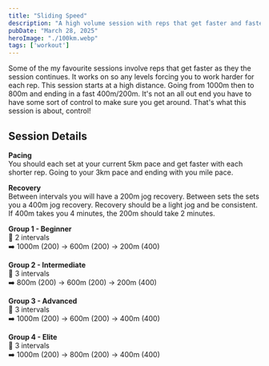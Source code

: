 ```yaml
---
title: "Sliding Speed"
description: "A high volume session with reps that get faster and faster and then reset. Can you keep consistent times as the reps go by?"
pubDate: "March 28, 2025"
heroImage: "./100km.webp"
tags: ['workout']
---
```


Some of the my favourite sessions involve reps that get faster as they the session continues. It works on so any levels forcing you to work harder for each rep. This session starts at a high distance. Going from 1000m then to 800m and ending in a fast 400m/200m. It's not an all out end you have to have some sort of control to make sure you get around. That's what this session is about, control!

## Session Details

**Pacing**  
You should each set at your current 5km pace and get faster with each shorter rep. Going to your 3km pace and ending with you mile pace.

**Recovery**  
Between intervals you will have a 200m jog recovery. Between sets the sets you a 400m jog recovery. Recovery should be a light jog and be consistent. If 400m takes you 4 minutes, the 200m should take 2 minutes.

**Group 1 - Beginner**  
🔄 2 intervals  
➡️ 1000m (200) → 600m (200) → 200m (400)  

**Group 2 - Intermediate**  
🔄 3 intervals  
➡️ 800m (200) → 600m (200) → 200m (400)  

**Group 3 - Advanced**  
🔄 3 intervals  
➡️ 1000m (200) → 600m (200) → 400m (400)  

**Group 4 - Elite**  
🔄 3 intervals  
➡️ 1000m (200) → 800m (200) → 400m (400)  